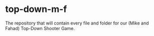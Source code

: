 # top-down-m-f
The repository that will contain every file and folder for our (Mike and Fahad) Top-Down Shooter Game.
